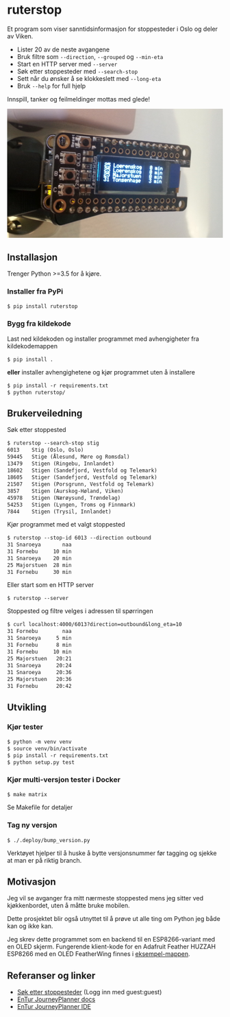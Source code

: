# ruterstop

Et program som viser sanntidsinformasjon for stoppesteder i Oslo og deler av Viken.

- Lister 20 av de neste avgangene
- Bruk filtre som `--direction`, `--grouped` og `--min-eta`
- Start en HTTP server med `--server`
- Søk etter stoppesteder med `--search-stop`
- Sett når du ønsker å se klokkeslett med `--long-eta`
- Bruk `--help` for full hjelp

Innspill, tanker og feilmeldinger mottas med glede!

![Adafruit Feather HUZZAH ESP8266 med OLED FeatherWing som kjører ruterstop.py][demopic-1]

## Installasjon

Trenger Python >=3.5 for å kjøre.

### Installer fra PyPi

```
$ pip install ruterstop
```

### Bygg fra kildekode

Last ned kildekoden og installer programmet med avhengigheter fra kildekodemappen

```
$ pip install .
```

**eller** installer avhengighetene og kjør programmet uten å installere

```
$ pip install -r requirements.txt
$ python ruterstop/
```

## Brukerveiledning

Søk etter stoppested

```
$ ruterstop --search-stop stig
6013    Stig (Oslo, Oslo)
59445   Stige (Ålesund, Møre og Romsdal)
13479   Stigen (Ringebu, Innlandet)
18602   Stigen (Sandefjord, Vestfold og Telemark)
18605   Stiger (Sandefjord, Vestfold og Telemark)
21507   Stigen (Porsgrunn, Vestfold og Telemark)
3857    Stigen (Aurskog-Høland, Viken)
45978   Stigen (Nærøysund, Trøndelag)
54253   Stigen (Lyngen, Troms og Finnmark)
7844    Stigen (Trysil, Innlandet)
```

Kjør programmet med et valgt stoppested

```
$ ruterstop --stop-id 6013 --direction outbound
31 Snaroeya       naa
31 Fornebu     10 min
31 Snaroeya    20 min
25 Majorstuen  28 min
31 Fornebu     30 min
```

Eller start som en HTTP server

```
$ ruterstop --server
```

Stoppested og filtre velges i adressen til spørringen

```
$ curl localhost:4000/6013?direction=outbound&long_eta=10
31 Fornebu        naa
31 Snaroeya     5 min
31 Fornebu      8 min
31 Fornebu     10 min
25 Majorstuen   20:21
31 Snaroeya     20:24
31 Snaroeya     20:36
25 Majorstuen   20:36
31 Fornebu      20:42
```

## Utvikling

### Kjør tester

```
$ python -m venv venv
$ source venv/bin/activate
$ pip install -r requirements.txt
$ python setup.py test
```

### Kjør multi-versjon tester i Docker

```
$ make matrix
```

Se Makefile for detaljer

### Tag ny versjon

```
$ ./.deploy/bump_version.py
```

Verktøyet hjelper til å huske å bytte versjonsnummer før tagging og sjekke
at man er på riktig branch.

## Motivasjon

Jeg vil se avganger fra mitt nærmeste stoppested mens jeg sitter ved
kjøkkenbordet, uten å måtte bruke mobilen.

Dette prosjektet blir også utnyttet til å prøve ut alle ting om Python jeg
både kan og ikke kan.

Jeg skrev dette programmet som en backend til en ESP8266-variant med en
OLED skjerm.
Fungerende klient-kode for en Adafruit Feather HUZZAH ESP8266 med en OLED
FeatherWing finnes i [eksempel-mappen](./examples/arduino-esp8266-feather-oled).

## Referanser og linker
- [Søk etter stoppesteder][stoppesteder] (Logg inn med guest:guest)
- [EnTur JourneyPlanner docs](https://developer.entur.org/pages-journeyplanner-journeyplanner)
- [EnTur JourneyPlanner IDE](https://api.entur.io/journey-planner/v2/ide/)

[demopic-1]: ./demo-1.png
[stoppesteder]: https://stoppested.entur.org/?stopPlaceId=NSR:StopPlace:6013
